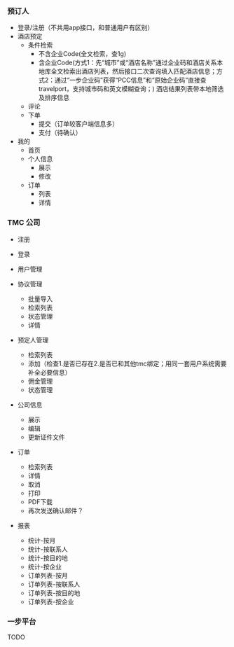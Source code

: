 ### 预订人
* 登录/注册（不共用app接口，和普通用户有区别）
* 酒店预定
  * 条件检索
    * 不含企业Code(全文检索，查1g)
    * 含企业Code(方式1：先“城市”或“酒店名称”通过企业码和酒店关系本地库全文检索出酒店列表，然后接口二次查询填入匹配酒店信息；方式2：通过“一步企业码”获得“PCC信息”和“原始企业码”直接查travelport，支持城市码和英文模糊查询；)
      酒店结果列表带本地筛选及排序信息
  * 评论
  * 下单
    * 提交（订单较客户端信息多）
    * 支付（待确认）
* 我的
  * 首页
  * 个人信息
    * 展示
    * 修改
  * 订单
    * 列表
    * 详情



### TMC 公司

* 注册
* 登录
* 用户管理

* 协议管理
  * 批量导入
  * 检索列表
  * 状态管理
  * 详情

* 预定人管理
  * 检索列表
  * 添加（检查1.是否已存在2.是否已和其他tmc绑定；用同一套用户系统需要补全必要信息）
  * 佣金管理
  * 状态管理

* 公司信息
  * 展示
  * 编辑
  * 更新证件文件

* 订单
  * 检索列表
  * 详情
  * 取消
  * 打印
  * PDF下载
  * 再次发送确认邮件？


* 报表
  * 统计-按月
  * 统计-按联系人
  * 统计-按目的地
  * 统计-按企业
  * 订单列表-按月
  * 订单列表-按联系人
  * 订单列表-按目的地
  * 订单列表-按企业



### 一步平台

TODO

